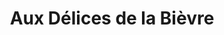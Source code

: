 ---
title: "Aux Délices de la Bièvre"
url: /gentilly/aux-delices-de-la-bievre/
shop: boulangerie
---
